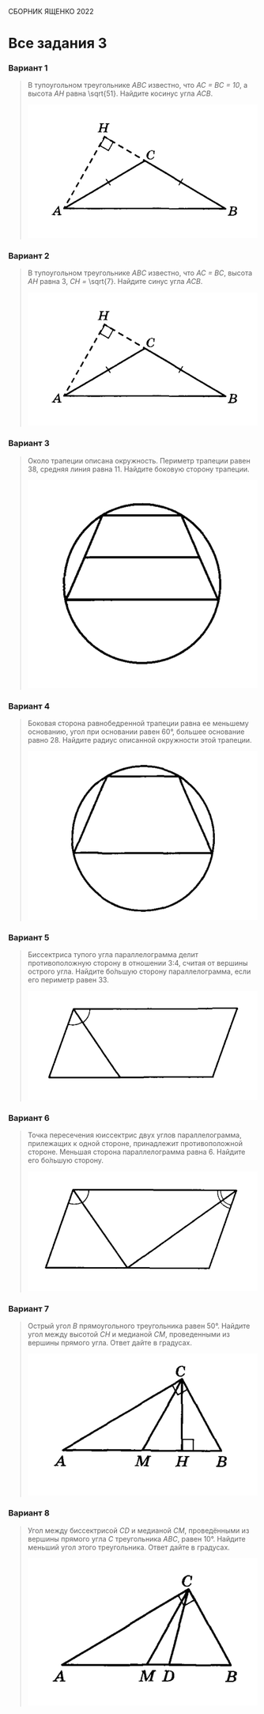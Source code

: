 <span class="space" onclick="loadURL('math//ege//2022//yashchenko//README')">СБОРНИК ЯЩЕНКО 2022</span>
# Все задания 3

### Вариант 1
> В тупоугольном треугольнике *ABC* известно, что *AC = BC = 10*, а высота *AH* равна <span class="katex">\sqrt{51}</span>. Найдите косинус угла *ACB*.
>
> ![](https://raw.githubusercontent.com/BlueRect/egelib-content/main/img/yashchenko_03_01.jpg)

### Вариант 2
> В тупоугольном треугольнике *ABC* известно, что *AC = BC*, высота *AH* равна 3, *CH =* <span class="katex">\sqrt{7}</span>. Найдите синус угла *ACB*.
>
> ![](https://raw.githubusercontent.com/BlueRect/egelib-content/main/img/yashchenko_03_01.jpg)

### Вариант 3
> Около трапеции описана окружность. Периметр трапеции равен 38, средняя линия равна 11. Найдите боковую сторону трапеции.
> 
> ![](https://raw.githubusercontent.com/BlueRect/egelib-content/main/img/yashchenko_03_02.jpg)

### Вариант 4
> Боковая сторона равнобедренной трапеции равна ее меньшему основанию, угол при основании равен 60°, большее основание равно 28. Найдите радиус описанной окружности этой трапеции.
> 
> ![](https://raw.githubusercontent.com/BlueRect/egelib-content/main/img/yashchenko_03_31.jpg)

### Вариант 5
> Биссектриса тупого угла параллелограмма делит противоположную сторону в отношении 3:4, считая от вершины острого угла. Найдите бо́льшую сторону параллелограмма, если его периметр равен 33.
> 
> ![](https://raw.githubusercontent.com/BlueRect/egelib-content/main/img/yashchenko_03_03.jpg)

### Вариант 6
> Точка пересечения юиссектрис двух углов параллелограмма, прилежащих к одной стороне, принадлежит противоположной стороне. Меньшая сторона параллелограмма равна 6. Найдите его бо́льшую сторону.
> 
> ![](https://raw.githubusercontent.com/BlueRect/egelib-content/main/img/yashchenko_03_04.jpg)

### Вариант 7
> Острый угол *B* прямоугольного треугольника равен 50°. Найдите угол между высотой *CH* и медианой *CM*, проведенными из вершины прямого угла. Ответ дайте в градусах.
> 
> ![](https://raw.githubusercontent.com/BlueRect/egelib-content/main/img/yashchenko_03_05.jpg)

### Вариант 8
> Угол между биссектрисой *CD* и медианой *CM*, проведёнными из вершины прямого угла *C* треугольника *ABC*, равен 10°. Найдите меньший угол этого треугольника. Ответ дайте в градусах.
> 
> ![](https://raw.githubusercontent.com/BlueRect/egelib-content/main/img/yashchenko_03_06.jpg)
